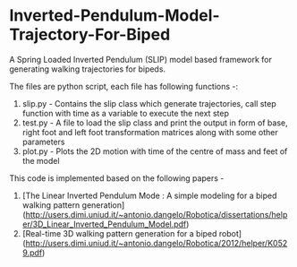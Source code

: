 # Inverted-Pendulum-Model-Trajectory-For-Biped
A Spring Loaded Inverted Pendulum (SLIP) model based framework for generating walking trajectories for bipeds.

The files are python script, each file has following functions -:
  1) slip.py - Contains the slip class which generate trajectories, call step function with time as a variable to execute the next step
  2) test.py - A file to load the slip class and print the output in form of base, right foot and left foot transformation matrices along with some other parameters
  3) plot.py - Plots the 2D motion with time of the centre of mass and feet of the model

This code is implemented based on the following papers - 

  1) [The Linear Inverted Pendulum Mode : A simple modeling for a biped walking pattern generation] (http://users.dimi.uniud.it/~antonio.dangelo/Robotica/dissertations/helper/3D_Linear_Inverted_Pendulum_Model.pdf)
  2) [Real-time 3D walking pattern generation for a biped robot] (http://users.dimi.uniud.it/~antonio.dangelo/Robotica/2012/helper/K0529.pdf)
